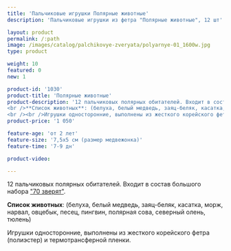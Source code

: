 ```yaml
---
title: 'Пальчиковые игрушки Полярные животные'
description: 'Пальчиковые игрушки из фетра "Полярные животные", 12 шт'

layout: product
permalink: /:path
image: /images/catalog/palchikovye-zveryata/polyarnye-01_1600w.jpg
type: product

weight: 10
featured: 0
new: 1

product-id: '1030'
product-title: 'Полярные животные'
product-description: '12 пальчиковых полярных обитателей. Входит в состав большого набора  ["70 зверят"](/palchikovye-zveryata/bolshoj-nabor).<br /><br />**Список животных**: (белуха, белый медведь, заяц-беляк, касатка, морж, нарвал, овцебык, песец, пингвин, полярная сова, северный олень, тюлень)<br /><br />Игрушки односторонние, выполнены из жесткого корейского фетра (полиэстер) и термотрансферной пленки.'
product-price: '1 050'

feature-age: 'от 2 лет'
feature-size: '7,5х5 см (размер медвежонка)'
feature-time: '7-9 дн'

product-video: 

---
```

12 пальчиковых полярных обитателей. Входит в состав большого набора  ["70 зверят"](/palchikovye-zveryata/bolshoj-nabor).

**Список животных**: (белуха, белый медведь, заяц-беляк, касатка, морж, нарвал, овцебык, песец, пингвин, полярная сова, северный олень, тюлень)

Игрушки односторонние, выполнены из жесткого корейского фетра (полиэстер) и термотрансферной пленки.